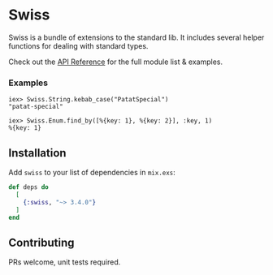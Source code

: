# Swiss

Swiss is a bundle of extensions to the standard lib. It includes several helper
functions for dealing with standard types.

Check out the [API Reference](https://hexdocs.pm/swiss/api-reference.html) for the full module list & examples.

### Examples

    iex> Swiss.String.kebab_case("PatatSpecial")
    "patat-special"

    iex> Swiss.Enum.find_by([%{key: 1}, %{key: 2}], :key, 1)
    %{key: 1}

## Installation

Add `swiss` to your list of dependencies in `mix.exs`:

```elixir
def deps do
  [
    {:swiss, "~> 3.4.0"}
  ]
end
```

## Contributing

PRs welcome, unit tests required.

